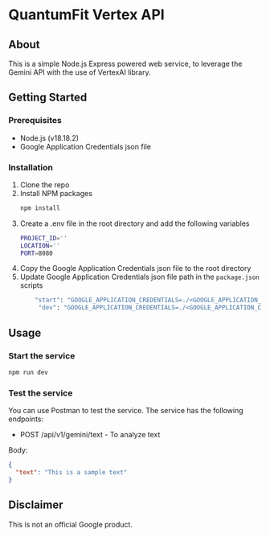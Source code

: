 # QuantumFit Vertex API

## About

This is a simple Node.js Express powered web service, to leverage the Gemini API with the use of VertexAI library.

## Getting Started

### Prerequisites

- Node.js (v18.18.2)
- Google Application Credentials json file

### Installation

1. Clone the repo
2. Install NPM packages
   ```sh
   npm install
   ```
3. Create a .env file in the root directory and add the following variables
   ````sh
   PROJECT_ID=''
   LOCATION=''
   PORT=8080
   ````
4. Copy the Google Application Credentials json file to the root directory
5. Update Google Application Credentials json file path in the `package.json` scripts
   ```sh
       "start": "GOOGLE_APPLICATION_CREDENTIALS=./<GOOGLE_APPLICATION_CREDENTIALS_FILE_NAME>.json node ./src/index.js",
        "dev": "GOOGLE_APPLICATION_CREDENTIALS=./<GOOGLE_APPLICATION_CREDENTIALS_FILE_NAME>.json nodemon",
   ```

## Usage

### Start the service

```sh
npm run dev
```

### Test the service

You can use Postman to test the service. The service has the following endpoints:

- POST /api/v1/gemini/text - To analyze text

Body:

```json
{
  "text": "This is a sample text"
}
```

## Disclaimer

This is not an official Google product.
